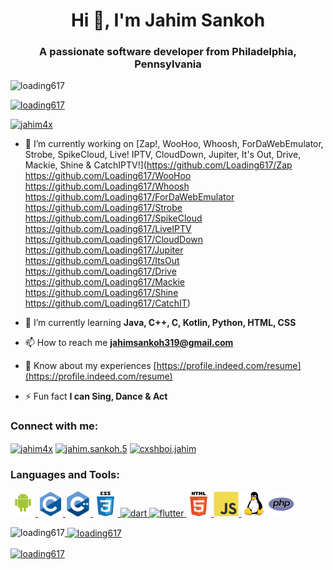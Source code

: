 <h1 align="center">Hi 👋, I'm Jahim Sankoh</h1>
<h3 align="center">A passionate software developer from Philadelphia, Pennsylvania</h3>

<p align="left"> <img src="https://komarev.com/ghpvc/?username=loading617&label=Profile%20views&color=0e75b6&style=flat" alt="loading617" /> </p>

<p align="left"> <a href="https://github.com/ryo-ma/github-profile-trophy"><img src="https://github-profile-trophy.vercel.app/?username=loading617" alt="loading617" /></a> </p>

<p align="left"> <a href="https://twitter.com/jahim4x" target="blank"><img src="https://img.shields.io/twitter/follow/jahim4x?logo=twitter&style=for-the-badge" alt="jahim4x" /></a> </p>

- 🔭 I’m currently working on [Zap!, WooHoo, Whoosh, ForDaWebEmulator, Strobe, SpikeCloud, Live! IPTV, CloudDown, Jupiter, It's Out, Drive, Mackie, Shine & CatchIPTV!](https://github.com/Loading617/Zap 
https://github.com/Loading617/WooHoo 
https://github.com/Loading617/Whoosh 
https://github.com/Loading617/ForDaWebEmulator 
https://github.com/Loading617/Strobe 
https://github.com/Loading617/SpikeCloud 
https://github.com/Loading617/LiveIPTV
https://github.com/Loading617/CloudDown
https://github.com/Loading617/Jupiter
https://github.com/Loading617/ItsOut
https://github.com/Loading617/Drive
https://github.com/Loading617/Mackie
https://github.com/Loading617/Shine
https://github.com/Loading617/CatchIT)

- 🌱 I’m currently learning **Java, C++, C, Kotlin, Python, HTML, CSS**

- 📫 How to reach me **jahimsankoh319@gmail.com**

- 📄 Know about my experiences [https://profile.indeed.com/resume](https://profile.indeed.com/resume)

- ⚡ Fun fact **I can Sing, Dance & Act**

<h3 align="left">Connect with me:</h3>
<p align="left">
<a href="https://twitter.com/jahim4x" target="blank"><img align="center" src="https://raw.githubusercontent.com/rahuldkjain/github-profile-readme-generator/master/src/images/icons/Social/twitter.svg" alt="jahim4x" height="30" width="40" /></a>
<a href="https://fb.com/jahim.sankoh.5" target="blank"><img align="center" src="https://raw.githubusercontent.com/rahuldkjain/github-profile-readme-generator/master/src/images/icons/Social/facebook.svg" alt="jahim.sankoh.5" height="30" width="40" /></a>
<a href="https://instagram.com/jusbeing.jahim" target="blank"><img align="center" src="https://raw.githubusercontent.com/rahuldkjain/github-profile-readme-generator/master/src/images/icons/Social/instagram.svg" alt="cxshboi.jahim" height="30" width="40" /></a>
</p>

<h3 align="left">Languages and Tools:</h3>
<p align="left"> <a href="https://developer.android.com" target="_blank" rel="noreferrer"> <img src="https://raw.githubusercontent.com/devicons/devicon/master/icons/android/android-original-wordmark.svg" alt="android" width="40" height="40"/> </a> <a href="https://www.cprogramming.com/" target="_blank" rel="noreferrer"> <img src="https://raw.githubusercontent.com/devicons/devicon/master/icons/c/c-original.svg" alt="c" width="40" height="40"/> </a> <a href="https://www.w3schools.com/cpp/" target="_blank" rel="noreferrer"> <img src="https://raw.githubusercontent.com/devicons/devicon/master/icons/cplusplus/cplusplus-original.svg" alt="cplusplus" width="40" height="40"/> </a> <a href="https://www.w3schools.com/css/" target="_blank" rel="noreferrer"> <img src="https://raw.githubusercontent.com/devicons/devicon/master/icons/css3/css3-original-wordmark.svg" alt="css3" width="40" height="40"/> </a> <a href="https://dart.dev" target="_blank" rel="noreferrer"> <img src="https://www.vectorlogo.zone/logos/dartlang/dartlang-icon.svg" alt="dart" width="40" height="40"/> </a> <a href="https://flutter.dev" target="_blank" rel="noreferrer"> <img src="https://www.vectorlogo.zone/logos/flutterio/flutterio-icon.svg" alt="flutter" width="40" height="40"/> </a> <a href="https://www.w3.org/html/" target="_blank" rel="noreferrer"> <img src="https://raw.githubusercontent.com/devicons/devicon/master/icons/html5/html5-original-wordmark.svg" alt="html5" width="40" height="40"/> </a> <a href="https://developer.mozilla.org/en-US/docs/Web/JavaScript" target="_blank" rel="noreferrer"> <img src="https://raw.githubusercontent.com/devicons/devicon/master/icons/javascript/javascript-original.svg" alt="javascript" width="40" height="40"/> </a> <img src="https://raw.githubusercontent.com/devicons/devicon/master/icons/linux/linux-original.svg" alt="linux" width="40" height="40"/> </a> <a href="https://www.php.net" target="_blank" rel="noreferrer"> <img src="https://raw.githubusercontent.com/devicons/devicon/master/icons/php/php-original.svg" alt="php" width="40" height="40"/> </a> <a href="https://reactnative.dev/" target="_blank" rel="noreferrer">
<p><img align="left" src="https://github-readme-stats.vercel.app/api/top-langs?username=loading617&show_icons=true&locale=en&layout=compact" alt="loading617" /></p>

<p>&nbsp;<img align="center" src="https://github-readme-stats.vercel.app/api?username=loading617&show_icons=true&locale=en" alt="loading617" /></p>

<p><img align="center" src="https://github-readme-streak-stats.herokuapp.com/?user=loading617&" alt="loading617" /></p>

